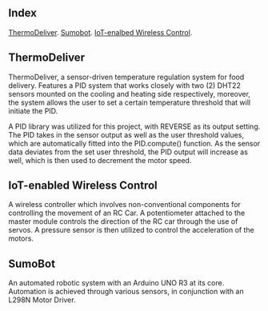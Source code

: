 ## Index
[ThermoDeliver](https://github.com/brruhyan/brruhyanRobotics/tree/main/PID_Temperature_Control).
[Sumobot](https://github.com/brruhyan/brruhyanRobotics/tree/main/Sumobot).
[IoT-enalbed Wireless Control](https://github.com/brruhyan/brruhyanRobotics/tree/main/IoT_Enabled_Wireless_Control).



## ThermoDeliver
ThermoDeliver, a sensor-driven temperature regulation system for food delivery. Features a PID system that works closely with two (2) DHT22 sensors mounted on the cooling and heating side respectively, moreover, the system allows the user to set a certain temperature threshold that will initiate the PID.

A PID library was utilized for this project, with REVERSE as its output setting. The PID takes in the sensor output as well as the user threshold values, which are automatically fitted into the PID.compute() function. As the sensor data deviates from the set user threshold, the PID output will increase as well, which is then used to decrement the motor speed.

## IoT-enabled Wireless Control
A wireless controller which involves non-conventional components for controlling the movement of an RC Car. A potentiometer attached to the master module controls the direction of the RC car through the use of servos. A pressure sensor is then utilized to control the acceleration of the motors.

## SumoBot 
An automated robotic system with an Arduino UNO R3 at its core. Automation is achieved through various sensors, in conjunction with an L298N Motor Driver.
